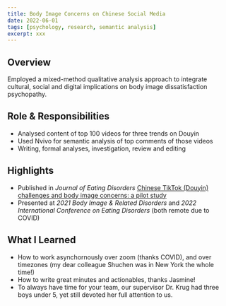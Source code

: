 ```yaml
---
title: Body Image Concerns on Chinese Social Media
date: 2022-06-01
tags: [psychology, research, semantic analysis]
excerpt: xxx
---
```


## Overview
Employed a mixed-method qualitative analysis approach to integrate cultural, social and digital implications on body image dissatisfaction psychopathy.

## Role & Responsibilities
- Analysed content of top 100 videos for three trends on Douyin
- Used Nvivo for semantic analysis of top comments of those videos
- Writing, formal analyses, investigation, review and editing

## Highlights
- Published in *Journal of Eating Disorders* [Chinese TikTok (Douyin) challenges and body image concerns: a pilot study](https://jeatdisord.biomedcentral.com/articles/10.1186/s40337-023-00829-5)
- Presented at *2021 Body Image & Related Disorders* and *2022 International Conference on Eating Disorders* (both remote due to COVID)

## What I Learned
- How to work asynchornously over zoom (thanks COVID), and over timezones (my dear colleague Shuchen was in New York the whole time!)
- How to write great minutes and actionables, thanks Jasmine!
- To always have time for your team, our supervisor Dr. Krug had three boys under 5, yet still devoted her full attention to us.